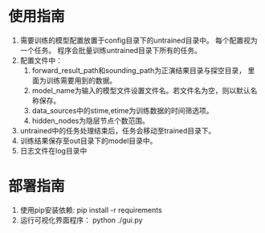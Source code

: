 # 使用指南
1. 需要训练的模型配置放置于config目录下的untrained目录中。
每个配置视为一个任务。
程序会批量训练untrained目录下所有的任务。
2. 配置文件中：
   1. forward_result_path和sounding_path为正演结果目录与探空目录，
   里面为训练需要用到的数据。
   2. model_name为输入的模型文件设置文件名。若文件名为空，则以默认名称保存。
   3. data_sources中的stime,etime为训练数据的时间筛选项。
   4. hidden_nodes为隐层节点个数范围。
3. untrained中的任务处理结束后，任务会移动至trained目录下。
4. 训练结果保存至out目录下的model目录中。
5. 日志文件在log目录中

# 部署指南
1. 使用pip安装依赖:
   pip install -r requirements
2. 运行可视化界面程序：
   python ./gui.py
